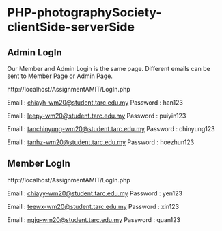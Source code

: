 # PHP-photographySociety-clientSide-serverSide
Admin LogIn
------------

Our Member and Admin Login is the same page. Different emails can be sent to Member Page or Admin Page.

http://localhost/AssignmentAMIT/LogIn.php

Email    : chiayh-wm20@student.tarc.edu.my
Password : han123

Email    : leepy-wm20@student.tarc.edu.my
Password : puiyin123

Email    : tanchinyung-wm20@student.tarc.edu.my
Password : chinyung123

Email    : tanhz-wm20@student.tarc.edu.my
Password : hoezhun123





Member LogIn
------------

http://localhost/AssignmentAMIT/LogIn.php

Email    : chiayy-wm20@student.tarc.edu.my
Password : yen123

Email    : teewx-wm20@student.tarc.edu.my
Password : xin123

Email    : ngjq-wm20@student.tarc.edu.my
Password : quan123
